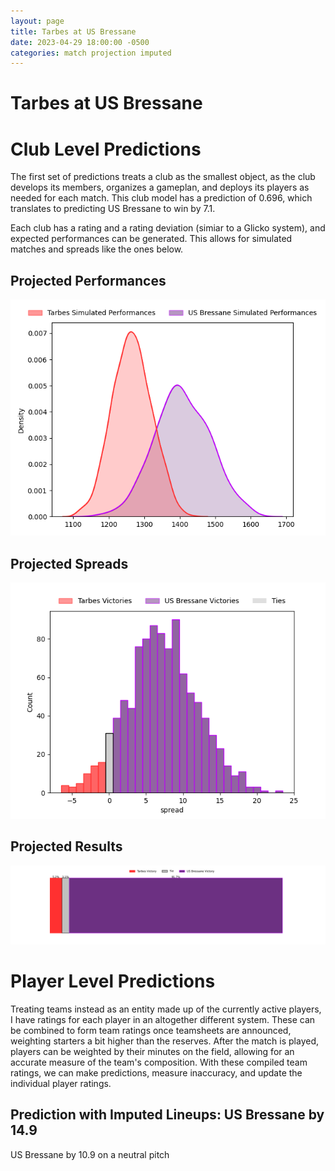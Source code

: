 ```yaml
---  
layout: page  
title: Tarbes at US Bressane  
date: 2023-04-29 18:00:00 -0500  
categories: match projection imputed  
---
```

# Tarbes at US Bressane

# Club Level Predictions


The first set of predictions treats a club as the smallest object, as the club develops its members, organizes a gameplan, and deploys its players as needed for each match. This club model has a prediction of 0.696, which translates to predicting US Bressane to win by 7.1.

Each club has a rating and a rating deviation (simiar to a Glicko system), and expected performances can be generated. This allows for simulated matches and spreads like the ones below.
## Projected Performances


![Projected Performances](plots/performances_2023-04-29-USBressane-Tarbes.png)
## Projected Spreads


![Projected Spreads](plots/spreads_2023-04-29-USBressane-Tarbes.png)
## Projected Results


![Projected Results](plots/resultbar_2023-04-29-USBressane-Tarbes.png)
# Player Level Predictions


Treating teams instead as an entity made up of the currently active players, I have ratings for each player in an altogether different system. These can be combined to form team ratings once teamsheets are announced, weighting starters a bit higher than the reserves. After the match is played, players can be weighted by their minutes on the field, allowing for an accurate measure of the team's composition. With these compiled team ratings, we can make predictions, measure inaccuracy, and update the individual player ratings.
## Prediction with Imputed Lineups: US Bressane by 14.9


US Bressane by 10.9 on a neutral pitch

